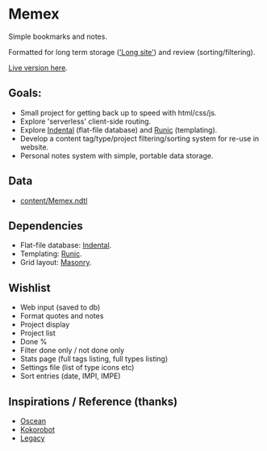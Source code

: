 # Memex

Simple bookmarks and notes.

Formatted for long term storage (['Long site'](https://www.gwern.net/About)) and review (sorting/filtering).

[Live version here](https://kormyen.github.io/Memex/).

## Goals:

- Small project for getting back up to speed with html/css/js.
- Explore 'serverless' client-side routing.
- Explore [Indental](https://wiki.xxiivv.com/#indental) (flat-file database) and [Runic](https://wiki.xxiivv.com/#runic) (templating).
- Develop a content tag/type/project filtering/sorting system for re-use in website.
- Personal notes system with simple, portable data storage.

## Data

- [content/Memex.ndtl](content/Memex.ndtl)

## Dependencies

- Flat-file database: [Indental](https://wiki.xxiivv.com/#indental).
- Templating: [Runic](https://wiki.xxiivv.com/#runic).
- Grid layout: [Masonry](https://masonry.desandro.com/).

## Wishlist

- Web input (saved to db)
- Format quotes and notes 
- Project display
- Project list
- Done %
- Filter done only / not done only
- Stats page (full tags listing, full types listing)
- Settings file (list of type icons etc)
- Sort entries (date, IMPI, IMPE)

## Inspirations / Reference (thanks)

- [Oscean](https://github.com/XXIIVV/Oscean)
- [Kokorobot](https://github.com/rekkabell/kokorobot)
- [Legacy](https://github.com/nomand/Legacy)